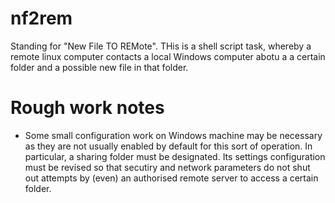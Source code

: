 # nf2rem
Standing for "New File TO REMote". THis is a shell script task, whereby a remote linux computer contacts a local Windows computer abotu a a certain folder and a possible new file in that folder.


# Rough work notes

* Some small configuration work on Windows machine may be necessary as they are not usually enabled by default for this sort of operation. In particular, a sharing folder must be designated. Its settings configuration must be revised so that secutiry and network parameters do not shut out attempts by (even) an authorised remote server to access a certain folder.

